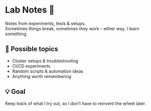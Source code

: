 # Lab Notes 📝  

Notes from experiments, tests & setups.  
Sometimes things break, sometimes they work – either way, I learn something.  

## 🔬 Possible topics
- Cluster setups & troubleshooting  
- CI/CD experiments  
- Random scripts & automation ideas  
- Anything worth remembering  

## 💡 Goal
Keep track of what I try out, so I don’t have to reinvent the wheel later.  
